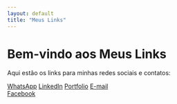 ```yaml
---
layout: default
title: "Meus Links"
---
```


# Bem-vindo aos Meus Links

Aqui estão os links para minhas redes sociais e contatos:

<div class="button-container">

  <a href="https://wa.me/seunumerodetelefone" class="button">WhatsApp</a>
  <a href="https://linkedin.com/in/seu-perfil" class="button">LinkedIn</a>
  <a href="https://instagram.com/seu-perfil" class="button">Portfolio</a>
  <a href="https://instagram.com/seu-perfil" class="button">E-mail</a>  
  <a href="https://instagram.com/seu-perfil" class="button"></a>
  <a href="https://facebook.com/seu-perfil" class="button">Facebook</a>
</div>
